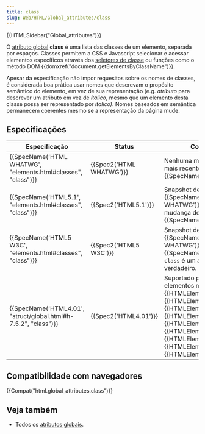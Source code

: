 ```yaml
---
title: class
slug: Web/HTML/Global_attributes/class
---
```


{{HTMLSidebar("Global_attributes")}}

O [atributo global](/pt-BR/docs/Web/HTML/Global_attributes) **class** é uma lista das classes de um elemento, separada por espaços. Classes permitem a CSS e Javascript selecionar e acessar elementos específicos através dos [seletores de classe](/pt-BR/docs/Web/CSS/Class_selectors) ou funções como o método DOM {{domxref("document.getElementsByClassName")}}.

Apesar da especificação não impor requesitos sobre os nomes de classes, é considerada boa prática usar nomes que descrevam o propósito semântico do elemento, em vez de sua representação (e.g. _atributo_ para descrever um atributo em vez de _ítalico_, mesmo que um elemento desta classe possa ser representado por _ítalico)_. Nomes baseados em semântica permanecem coerentes mesmo se a representação da página mude.

## Especificações

| Especificação                                                                        | Status                           | Comentário                                                                                                                                                                                                                                                                                                                                                     |
| ------------------------------------------------------------------------------------ | -------------------------------- | -------------------------------------------------------------------------------------------------------------------------------------------------------------------------------------------------------------------------------------------------------------------------------------------------------------------------------------------------------------- |
| {{SpecName('HTML WHATWG', "elements.html#classes", "class")}}     | {{Spec2('HTML WHATWG')}} | Nenhuma mudança desde o mais recente snapshot, {{SpecName('HTML5.1')}}                                                                                                                                                                                                                                                                                |
| {{SpecName('HTML5.1', "elements.html#classes", "class")}}         | {{Spec2('HTML5.1')}}     | Snapshot de {{SpecName('HTML WHATWG')}}, nenhuma mudança desde {{SpecName('HTML5 W3C')}}                                                                                                                                                                                                                                                       |
| {{SpecName('HTML5 W3C', "elements.html#classes", "class")}}     | {{Spec2('HTML5 W3C')}}     | Snapshot de {{SpecName('HTML WHATWG')}}. Apartir de {{SpecName('HTML4.01')}}, `class` é um atributo global verdadeiro.                                                                                                                                                                                                                        |
| {{SpecName('HTML4.01', "struct/global.html#h-7.5.2", "class")}} | {{Spec2('HTML4.01')}}     | Suportado por todos os elementos menos {{HTMLElement("base")}}, {{HTMLElement("basefont")}}, {{HTMLElement("head")}}, {{HTMLElement("html")}}, {{HTMLElement("meta")}}, {{HTMLElement("param")}}, {{HTMLElement("script")}}, {{HTMLElement("style")}}, e {{HTMLElement("title")}}. |

## Compatibilidade com navegadores

{{Compat("html.global_attributes.class")}}

## Veja também

- Todos os [atributos globais](/pt-BR/docs/Web/HTML/Global_attributes).
